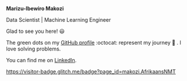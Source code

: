 **Marizu-Ibewiro Makozi** 

Data Scientist | Machine Learning Engineer

Glad to see you here! :smiley:

The green dots on my [GitHub profile](https://github.com/makozi?tab=repositories) :octocat: represent my journey :running: . I love solving problems. 

You can find me on [LinkedIn](https://www.linkedin.com/in/makozi-marizu-ibewiro/). 


https://visitor-badge.glitch.me/badge?page_id=makozi.AfrikaansNMT
